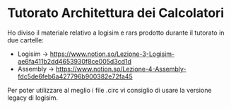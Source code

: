 # Tutorato Architettura dei Calcolatori
Ho diviso il materiale relativo a logisim e rars prodotto durante il tutorato in due cartelle:
- Logisim -> https://www.notion.so/Lezione-3-Logisim-ae6fa411b2dd4653930f8ce005d3cd1d
- Assembly -> https://www.notion.so/Lezione-4-Assembly-fdc5de6feb6a427796b900382e72fa45

Per poter utilizzare al meglio i file .circ vi consiglio di usare la versione legacy di logisim.
